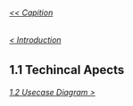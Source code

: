 ###### [<< Capition](/Documentation/Capition.md)
###### [< Introduction](/Documentation/Introduction.md)

## 1.1 Techincal Apects

###### [1.2 Usecase Diagram >](/Documentation/Chapter%201%20-%20Design%20and%20Architecture/1.2%20Usecase%20Diagram.md)